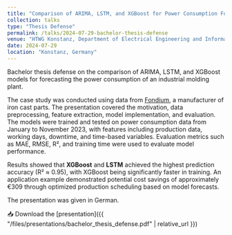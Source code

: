 ```yaml
---
title: "Comparison of ARIMA, LSTM, and XGBoost for Power Consumption Forecasting"
collection: talks
type: "Thesis Defense"
permalink: /talks/2024-07-29-bachelor-thesis-defense
venue: "HTWG Konstanz, Department of Electrical Engineering and Information Technology"
date: 2024-07-29
location: "Konstanz, Germany"
---
```


Bachelor thesis defense on the comparison of ARIMA, LSTM, and XGBoost models for forecasting the power consumption of an industrial molding plant.  

The case study was conducted using data from [Fondium](https://fondium.eu/), a manufacturer of iron cast parts. The presentation covered the motivation, data preprocessing, feature extraction, model implementation, and evaluation. The models were trained and tested on power consumption data from January to November 2023, with features including production data, working days, downtime, and time-based variables. Evaluation metrics such as MAE, RMSE, R², and training time were used to evaluate model performance.  

Results showed that **XGBoost** and **LSTM** achieved the highest prediction accuracy (R² ≈ 0.95), with XGBoost being significantly faster in training. An application example demonstrated potential cost savings of approximately €309 through optimized production scheduling based on model forecasts. 

The presentation was given in German.

📥 Download the [presentation]({{ "/files/presentations/bachelor_thesis_defense.pdf" | relative_url }})
